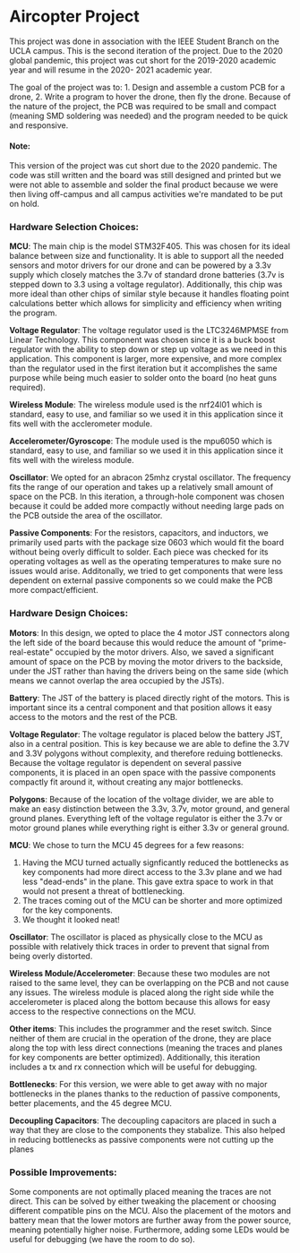 # Aircopter Project

This project was done in association with the IEEE Student Branch on the UCLA campus.
This is the second iteration of the project. Due to the 2020 global pandemic, this
project was cut short for the 2019-2020 academic year and will resume in the 2020-
2021 academic year.

The goal of the project was to: 1. Design and assemble a custom PCB for a drone,
2. Write a program to hover the drone, then fly the drone. Because of the nature
of the project, the PCB was required to be small and compact (meaning SMD soldering
was needed) and the program needed to be quick and responsive.

#### Note: 

This version of the project was cut short due to the 2020 pandemic. The code was still
written and the board was still designed and printed but we were not able to assemble
and solder the final product because we were then living off-campus and all campus
activities we're mandated to be put on hold.

### Hardware Selection Choices:

**MCU**: The main chip is the model STM32F405. This was chosen for its ideal balance
between size and functionality. It is able to support all the needed sensors and
motor drivers for our drone and can be powered by a 3.3v supply which closely
matches the 3.7v of standard drone batteries (3.7v is stepped down to 3.3 using
a voltage regulator). Additionally, this chip was more ideal than other chips of
similar style because it handles floating point calculations better which allows
for simplicity and efficiency when writing the program.

**Voltage Regulator**: The voltage regulator used is the LTC3246MPMSE from Linear 
Technology. This component was chosen since it is a buck boost regulator with
the ability to step down or step up voltage as we need in this application. This
component is larger, more expensive, and more complex than the regulator used in
the first iteration but it accomplishes the same purpose while being much easier
to solder onto the board (no heat guns required).

**Wireless Module**: The wireless module used is the nrf24l01 which is standard, easy
to use, and familiar so we used it in this application since it fits well with the
acclerometer module.

**Accelerometer/Gyroscope**: The module used is the mpu6050 which is standard, easy to
use, and familiar so we used it in this application since it fits well with the
wireless module.

**Oscillator**: We opted for an abracon 25mhz crystal oscillator. The frequency fits 
the range of our operation and takes up a relatively small amount of space on
the PCB. In this iteration, a through-hole component was chosen because it could
be added more compactly without needing large pads on the PCB outside the area of
the oscillator.

**Passive Components**: For the resistors, capacitors, and inductors, we primarily
used parts with the package size 0603 which would fit the board without being
overly difficult to solder. Each piece was checked for its operating voltages as 
well as the operating temperatures to make sure no issues would arise. Additonally,
we tried to get components that were less dependent on external passive components
so we could make the PCB more compact/efficient.

### Hardware Design Choices:

**Motors**: In this design, we opted to place the 4 motor JST connectors along the left
side of the board because this would reduce the amount of "prime-real-estate" occupied
by the motor drivers. Also, we saved a significant amount of space on the PCB by
moving the motor drivers to the backside, under the JST rather than having the drivers
being on the same side (which means we cannot overlap the area occupied by the JSTs).

**Battery**: The JST of the battery is placed directly right of the motors. This is
important since its a central component and that position allows it easy access to
the motors and the rest of the PCB.

**Voltage Regulator**: The voltage regulator is placed below the battery JST, also in a
central position. This is key because we are able to define the 3.7V and 3.3V polygons
without complexity, and therefore reduing bottlenecks. Because the voltage regulator
is dependent on several passive components, it is placed in an open space with the
passive components compactly fit around it, without creating any major bottlenecks.

**Polygons**: Because of the location of the voltage divider, we are able to make an easy
distinction between the 3.3v, 3.7v, motor ground, and general ground planes. Everything
left of the voltage regulator is either the 3.7v or motor ground planes while everything
right is either 3.3v or general ground.

**MCU**: We chose to turn the MCU 45 degrees for a few reasons:
  1. Having the MCU turned actually signficantly reduced the bottlenecks as key 
  components had more direct access to the 3.3v plane and we had less "dead-ends" in 
  the plane. This gave extra space to work in that would not present a threat of 
  bottlenecking.
  2. The traces coming out of the MCU can be shorter and more optimized for the key
  components.
  3. We thought it looked neat!

**Oscillator**: The oscillator is placed as physically close to the MCU as possible with
relatively thick traces in order to prevent that signal from being overly distorted.

**Wireless Module/Accelerometer**: Because these two modules are not raised to the same
level, they can be overlapping on the PCB and not cause any issues. The wireless
module is placed along the right side while the accelerometer is placed along the
bottom because this allows for easy access to the respective connections on the MCU.

**Other items**: This includes the programmer and the reset switch. Since neither of them
are crucial in the operation of the drone, they are place along the top with less
direct connections (meaning the traces and planes for key components are better
optimized). Additionally, this iteration includes a tx and rx connection which will
be useful for debugging.

**Bottlenecks**: For this version, we were able to get away with no major bottlenecks
in the planes thanks to the reduction of passive components, better placements,
and the 45 degree MCU.

**Decoupling Capacitors**: The decoupling capacitors are placed in such a way that they
are close to the components they stabalize. This also helped in reducing bottlenecks
as passive components were not cutting up the planes

### Possible Improvements:

Some components are not optimally placed meaning the traces are not direct. This can
be solved by either tweaking the placement or choosing different compatible pins on
the MCU. Also the placement of the motors and battery mean that the lower motors are
further away from the power source, meaning potentially higher noise. Furthermore,
adding some LEDs would be useful for debugging (we have the room to do so).
